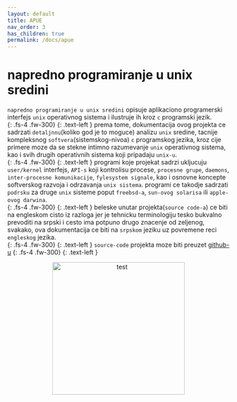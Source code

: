 ```yaml
---
layout: default
title: APUE
nav_order: 3
has_children: true
permalink: /docs/apue
---
```


# napredno programiranje u unix sredini

`napredno programiranje u unix sredini` opisuje aplikaciono programerski interfejs `unix` operativnog sistema 
i ilustruje ih kroz `c` programski jezik.<br>
{:  .fs-4   .fw-300}
{:  .text-left  }
prema tome, dokumentacija ovog projekta ce sadrzati `detaljnnu`(koliko god je to moguce) analizu
`unix` sredine, tacnije kompleksnog `softvera`(sistemskog-nivoa) `c` programskog jezika,
kroz cije primere moze da se stekne intimno razumevanje `unix` operativnog sistema,
kao i svih drugih operativnih sistema koji pripadaju `unix-u`.<br>
{:  .fs-4   .fw-300}
{:  .text-left  }
programi koje projekat sadrzi ukljucuju `user/kernel` interfejs, `API-s` koji kontrolisu procese,
`procesne grupe`, `daemons`, `inter-procesne komunikacije`, `fylesystem signale`,
kao i osnovne koncepte softverskog razvoja i odrzavanja `unix sistema`.
programi ce takodje sadrzati `podrsku` za druge `unix` sisteme poput `freebsd-a`,
`sun-ovog solarisa` ili `apple-ovog darwina`. <br>
{:  .fs-4   .fw-300}
{:  .text-left  }
beleske unutar projekta(`source code-a`) ce biti na engleskom cisto iz razloga jer je tehnicku terminologiju
tesko bukvalno prevoditi na srpski i cesto ima potpuno drugo znacenje od zeljenog,
svakako, ova dokumentacija ce biti na `srpskom` jeziku uz povremene reci `engleskog` jezika.<br> 
{:  .fs-4   .fw-300}
{:  .text-left  }
`source-code` projekta moze biti preuzet [github-u](https://github.com/stefantonic/apue)
{:  .fs-4   .fw-300}
{:  .text-left  }

<p align="center">
  <img src="https://i.imgur.com/UgCEqZ6.png" alt="test" width="300" height="300">
</p>
